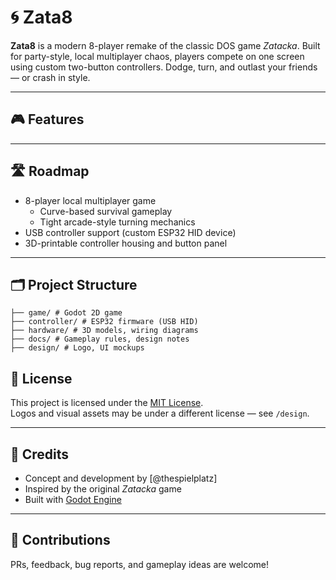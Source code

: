 # 🌀 Zata8

**Zata8** is a modern 8-player remake of the classic DOS game *Zatacka*. Built for party-style, local multiplayer chaos, players compete on one screen using custom two-button controllers. Dodge, turn, and outlast your friends — or crash in style.

---

## 🎮 Features

---

## 🛣️ Roadmap

- 8-player local multiplayer game
  - Curve-based survival gameplay
  - Tight arcade-style turning mechanics
- USB controller support (custom ESP32 HID device)
- 3D-printable controller housing and button panel

---

## 🗂 Project Structure

```text
├── game/ # Godot 2D game
├── controller/ # ESP32 firmware (USB HID)
├── hardware/ # 3D models, wiring diagrams
├── docs/ # Gameplay rules, design notes
├── design/ # Logo, UI mockups
```

## 📄 License

This project is licensed under the [MIT License](LICENSE).  
Logos and visual assets may be under a different license — see `/design`.

---

## 🙌 Credits

- Concept and development by [@thespielplatz]
- Inspired by the original *Zatacka* game
- Built with [Godot Engine](https://godotengine.org/)

---

## 🧠 Contributions

PRs, feedback, bug reports, and gameplay ideas are welcome!
